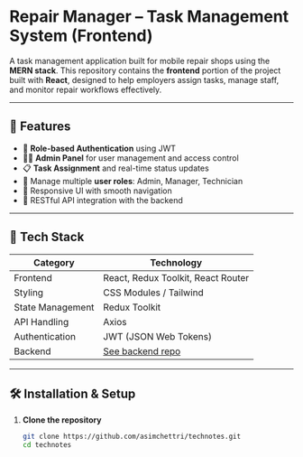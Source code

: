 # Repair Manager – Task Management System (Frontend)

A task management application built for mobile repair shops using the **MERN stack**. This repository contains the **frontend** portion of the project built with **React**, designed to help employers assign tasks, manage staff, and monitor repair workflows effectively.

---

## 🌟 Features

- 🔐 **Role-based Authentication** using JWT
- 🧑‍🔧 **Admin Panel** for user management and access control
- 📋 **Task Assignment** and real-time status updates
- 👥 Manage multiple **user roles**: Admin, Manager, Technician
- 🧭 Responsive UI with smooth navigation
- 🔄 RESTful API integration with the backend

---

## 🚀 Tech Stack

| Category      | Technology     |
|---------------|----------------|
| Frontend      | React, Redux Toolkit, React Router |
| Styling       | CSS Modules / Tailwind  |
| State Management | Redux Toolkit |
| API Handling  | Axios |
| Authentication| JWT (JSON Web Tokens) |
| Backend       | [See backend repo](#https://github.com/asimchettri/technotes-backend)  |

---

## 🛠️ Installation & Setup

1. **Clone the repository**
   ```bash
   git clone https://github.com/asimchettri/technotes.git
   cd technotes
